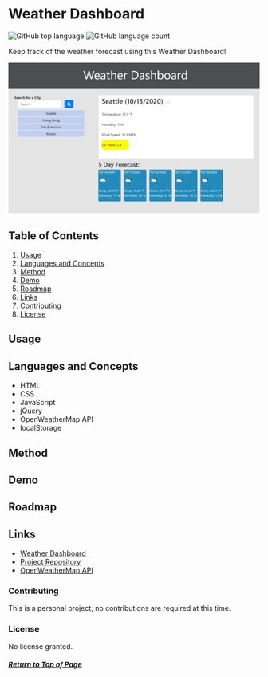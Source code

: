 # Weather Dashboard

![GitHub top language](https://img.shields.io/github/languages/top/ncmarsh/6_weather_dashboard)
![GitHub language count](https://img.shields.io/github/languages/count/ncmarsh/6_weather_dashboard)

Keep track of the weather forecast using this Weather Dashboard!

![Screenshot](assets/screenshot.png)

## Table of Contents

1. [Usage](#Usage)
1. [Languages and Concepts](#Languages-and-Concepts)
1. [Method](#Method)
1. [Demo](#Demo)
1. [Roadmap](#Roadmap)
1. [Links](#Links)
1. [Contributing](#Contributing)
1. [License](#License)

## Usage



## Languages and Concepts
- HTML
- CSS
- JavaScript
- jQuery
- OpenWeatherMap API
- localStorage

## Method




## Demo

<!-- ![Demo](assets/weather_demo.gif) -->

## Roadmap



## Links

- [Weather Dashboard](https://ncmarsh.github.io/6_weather_dashboard/)
- [Project Repository](https://github.com/ncmarsh/6_weather_dashboard)
- [OpenWeatherMap API](https://openweathermap.org/guide)

### Contributing

This is a personal project; no contributions are required at this time.

### License

No license granted.

##### [Return to Top of Page](#Day-Planner)